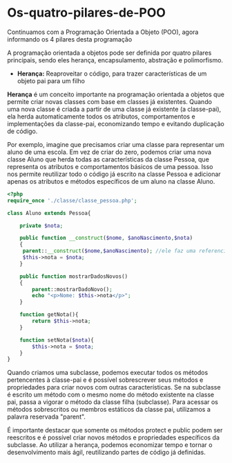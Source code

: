# Os-quatro-pilares-de-POO
Continuamos com a Programação Orientada a Objeto (POO), agora informando os 4 pilares desta programação

A programação orientada a objetos pode ser definida por quatro pilares principais, sendo eles herança, encapsulamento, abstração e polimorfismo.

* **Herança:** Reaproveitar o código, para trazer características de um objeto pai para um filho

**Herança** é um conceito importante na programação orientada a objetos que permite criar novas classes com base em classes já existentes. Quando uma nova classe é criada a partir de uma classe já existente (a classe-pai), ela herda automaticamente todos os atributos, comportamentos e implementações da classe-pai, economizando tempo e evitando duplicação de código.

Por exemplo, imagine que precisamos criar uma classe para representar um aluno de uma escola. Em vez de criar do zero, podemos criar uma nova classe Aluno que herda todas as características da classe Pessoa, que representa os atributos e comportamentos básicos de uma pessoa. Isso nos permite reutilizar todo o código já escrito na classe Pessoa e adicionar apenas os atributos e métodos específicos de um aluno na classe Aluno.

```php
<?php 
require_once './classe/classe_pessoa.php';

class Aluno extends Pessoa{

    private $nota;

    public function __construct($nome, $anoNascimento,$nota)
    {
     parent::__construct($nome,$anoNascimento); //ele faz uma referencia a classe PAI (pessoa->)
     $this->nota = $nota;   
    }

    public function mostrarDadosNovos()
    {
        parent::mostrarDadoNovo();
        echo "<p>Nome: $this->nota</p>";
    }

    function getNota(){
        return $this->nota;
    }

    function setNota($nota){
        $this->nota = $nota;
    }
}
```
Quando criamos uma subclasse, podemos executar todos os métodos pertencentes à classe-pai e é possível sobrescrever seus métodos e propriedades para criar novos com outras características. Se na subclasse é escrito um método com o mesmo nome do método existente na classe pai, passa a vigorar o método da classe filha (subclasse). Para acessar os métodos sobrescritos ou membros estáticos da classe pai, utilizamos a palavra reservada "parent".

É importante destacar que somente os métodos protect e public podem ser reescritos e é possível criar novos métodos e propriedades específicos da subclasse. Ao utilizar a herança, podemos economizar tempo e tornar o desenvolvimento mais ágil, reutilizando partes de código já definidas.

